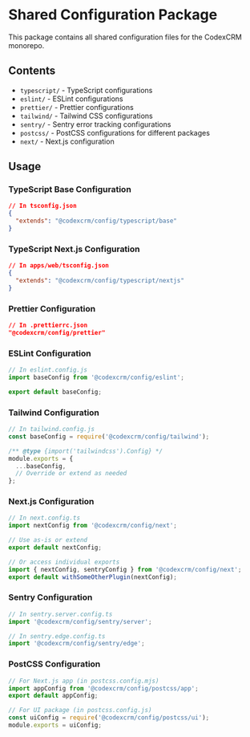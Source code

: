 # Shared Configuration Package

This package contains all shared configuration files for the CodexCRM monorepo.

## Contents
- `typescript/` - TypeScript configurations
- `eslint/` - ESLint configurations
- `prettier/` - Prettier configurations
- `tailwind/` - Tailwind CSS configurations
- `sentry/` - Sentry error tracking configurations
- `postcss/` - PostCSS configurations for different packages
- `next/` - Next.js configuration

## Usage

### TypeScript Base Configuration
```json
// In tsconfig.json
{
  "extends": "@codexcrm/config/typescript/base"
}
```

### TypeScript Next.js Configuration
```json
// In apps/web/tsconfig.json
{
  "extends": "@codexcrm/config/typescript/nextjs"
}
```

### Prettier Configuration
```json
// In .prettierrc.json
"@codexcrm/config/prettier"
```

### ESLint Configuration
```js
// In eslint.config.js
import baseConfig from '@codexcrm/config/eslint';

export default baseConfig;
```

### Tailwind Configuration
```js
// In tailwind.config.js
const baseConfig = require('@codexcrm/config/tailwind');

/** @type {import('tailwindcss').Config} */
module.exports = {
  ...baseConfig,
  // Override or extend as needed
};
```

### Next.js Configuration
```ts
// In next.config.ts
import nextConfig from '@codexcrm/config/next';

// Use as-is or extend
export default nextConfig;

// Or access individual exports
import { nextConfig, sentryConfig } from '@codexcrm/config/next';
export default withSomeOtherPlugin(nextConfig);
```

### Sentry Configuration
```ts
// In sentry.server.config.ts
import '@codexcrm/config/sentry/server';

// In sentry.edge.config.ts
import '@codexcrm/config/sentry/edge';
```

### PostCSS Configuration
```js
// For Next.js app (in postcss.config.mjs)
import appConfig from '@codexcrm/config/postcss/app';
export default appConfig;

// For UI package (in postcss.config.js)
const uiConfig = require('@codexcrm/config/postcss/ui');
module.exports = uiConfig;
```